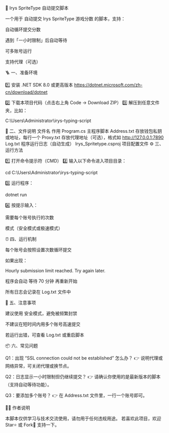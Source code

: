🧠 Irys SpriteType 自动提交脚本

一个用于 自动提交 Irys SpriteType 游戏分数 的脚本，支持：

自动循环提交分数

遇到「一小时限制」后自动等待

可多账号运行

支持代理（可选）

🪜 一、准备环境

1️⃣ 安装 .NET SDK 8.0 或更高版本
https://dotnet.microsoft.com/zh-cn/download/dotnet

2️⃣ 下载本项目代码（点击右上角 Code → Download ZIP）
3️⃣ 解压到任意文件夹，比如：

C:\Users\Administrator\irys-typing-script

🧩 二、文件说明
文件名	作用
Program.cs	主程序脚本
Address.txt	存放钱包私钥或地址，每行一个
Proxy.txt	存放代理地址（可选），格式如 http://127.0.0.1:7890
Log.txt	程序运行日志（自动生成）
Irys_Spritetype.csproj	项目配置文件
⚙️ 三、运行方法

1️⃣ 打开命令提示符（CMD）
2️⃣ 输入以下命令进入项目目录：

cd C:\Users\Administrator\irys-typing-script


3️⃣ 运行程序：

dotnet run


4️⃣ 按提示输入：

需要每个账号执行的次数

模式（安全模式或极速模式）

⏰ 四、运行机制

每个账号会按照设置次数循环提交

如果出现：

Hourly submission limit reached. Try again later.


程序会自动 等待 70 分钟 再重新开始

所有日志会记录在 Log.txt 文件中

🧱 五、注意事项

建议使用 安全模式，避免被频繁封禁

不建议在短时间内用多个账号高速提交

若运行出错，可查看 Log.txt 或重启脚本

📦 六、常见问题

Q1：出现 “SSL connection could not be established” 怎么办？
👉 说明代理或网络异常，可关闭代理或换节点。

Q2：日志显示一小时限制但仍继续提交？
👉 请确认你使用的是最新版本的脚本（支持自动等待功能）。

Q3：要添加多个账号？
👉 在 Address.txt 文件里，一行一个账号即可。

🧑‍💻 作者说明

本脚本仅供学习与技术交流使用，请勿用于任何违规用途。
若喜欢此项目，欢迎 Star⭐ 或 Fork🍴 支持一下。
